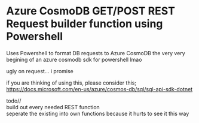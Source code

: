 # Azure CosmoDB GET/POST REST Request builder function using Powershell

Uses Powershell to format DB requests to Azure CosmoDB
the very very begining of an azure cosmodb sdk for powershell lmao

ugly on request... i promise

if you are thinking of using this, please consider this;  
https://docs.microsoft.com/en-us/azure/cosmos-db/sql/sql-api-sdk-dotnet


todo//  
build out every needed REST function  
seperate the existing into own functions because it hurts to see it this way
